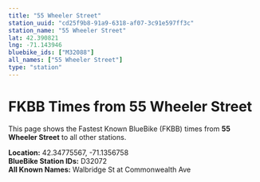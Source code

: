 ```yaml
---
title: "55 Wheeler Street"
station_uuid: "cd25f9b8-91a9-6318-af07-3c91e597ff3c"
station_name: "55 Wheeler Street"
lat: 42.390821
lng: -71.143946
bluebike_ids: ["M32088"]
all_names: ["55 Wheeler Street"]
type: "station"
---
```


# FKBB Times from 55 Wheeler Street

This page shows the Fastest Known BlueBike (FKBB) times from **55 Wheeler Street** to all other stations.

**Location:** 42.34775567, -71.1356758  
**BlueBike Station IDs:** D32072  
**All Known Names:** Walbridge St at Commonwealth Ave

